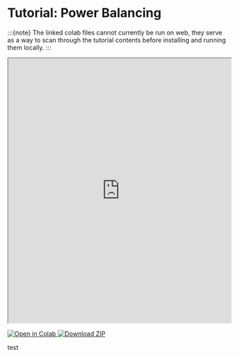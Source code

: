 # Tutorial: Power Balancing
:::{note}
The linked colab files cannot currently be run on web, they serve as a way to scan through the tutorial contents before installing and running them locally.
:::


<iframe src="https://nbviewer.org/github/Illuminator-team/Illuminator/blob/educational_material/examples/Tutorial1/tutorial_power_balance.ipynb" width="100%" height="600"></iframe>

<p>
    <a href="https://colab.research.google.com/drive/1U12qVE2jlH-1NH_Ig8seSVkw6VikFWmw?usp=drive_open">
        <img src="https://colab.research.google.com/assets/colab-badge.svg" alt="Open in Colab">
    </a>
    <a href="https://github.com/Illuminator-team/Illuminator/raw/educational_material/examples/Tutorial1/Tutorial1.zip">
        <img src="https://img.shields.io/badge/Download-ZIP-blue?style=for-the-badge&logo=download" alt="Download ZIP">
    </a>
</p>

test



